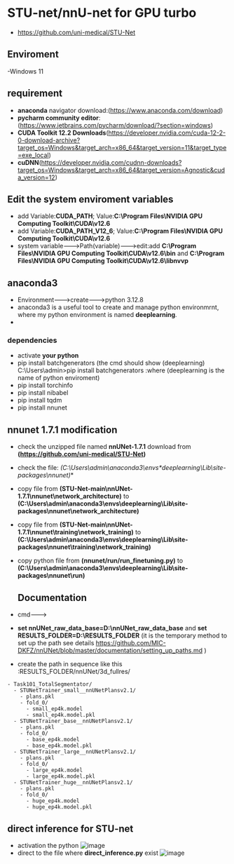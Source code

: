 # STU-net/nnU-net for GPU turbo
- https://github.com/uni-medical/STU-Net

## Enviroment
-Windows 11

## requirement
- **anaconda** navigator download:(https://www.anaconda.com/download)
- **pycharm community editor**:(https://www.jetbrains.com/pycharm/download/?section=windows)
- **CUDA Toolkit 12.2 Downloads**(https://developer.nvidia.com/cuda-12-2-0-download-archive?target_os=Windows&target_arch=x86_64&target_version=11&target_type=exe_local)
- **cuDNN**(https://developer.nvidia.com/cudnn-downloads?target_os=Windows&target_arch=x86_64&target_version=Agnostic&cuda_version=12)


## Edit the system enviroment variables
- add Variable:**CUDA_PATH**; Value:**C:\Program Files\NVIDIA GPU Computing Toolkit\CUDA\v12.6**
- add Variable:**CUDA_PATH_V12_6**; Value:**C:\Program Files\NVIDIA GPU Computing Toolkit\CUDA\v12.6**
- system variable--->Path(variable)--->edit:add **C:\Program Files\NVIDIA GPU Computing Toolkit\CUDA\v12.6\bin** and **C:\Program Files\NVIDIA GPU Computing Toolkit\CUDA\v12.6\libnvvp**


## anaconda3
- Environment--->create--->python 3.12.8
- anaconda3 is a useful tool to create and manage python environmrnt, where my python environment is named **deeplearning**.
- 
### dependencies
- activate **your python**
- pip install batchgenerators (the cmd should show (deeplearning) C:\Users\admin>pip install batchgenerators :where (deeplearning is the name of python enviroment)
- pip install torchinfo
- pip install nibabel
- pip install tqdm
- pip install nnunet

## nnunet 1.7.1 modification 
- check the unzipped file named **nnUNet-1.7.1** download from **(https://github.com/uni-medical/STU-Net)**

- check the file: **(C:\Users\admin\anaconda3\envs\**deeplearning**\Lib\site-packages\nnunet)**

- copy file from **(STU-Net-main\nnUNet-1.7.1\nnunet\network_architecture)** to **(C:\Users\admin\anaconda3\envs\deeplearning\Lib\site-packages\nnunet\network_architecture)**

- copy file from **(STU-Net-main\nnUNet-1.7.1\nnunet\training\network_training)** to **(C:\Users\admin\anaconda3\envs\deeplearning\Lib\site-packages\nnunet\training\network_training)**
  
- copy python file from **(nnunet/run/run_finetuning.py)** to **(C:\Users\admin\anaconda3\envs\deeplearning\Lib\site-packages\nnunet\run)**
  ## Documentation
- cmd--->
- **set nnUNet_raw_data_base=D:\nnUNet_raw_data_base** and **set RESULTS_FOLDER=D:\RESULTS_FOLDER** (it is the temporary method to set up the path see details https://github.com/MIC-DKFZ/nnUNet/blob/master/documentation/setting_up_paths.md )
  
- create the path in sequence like this :RESULTS_FOLDER/nnUNet/3d_fullres/

```
- Task101_TotalSegmentator/
  - STUNetTrainer_small__nnUNetPlansv2.1/
    - plans.pkl
    - fold_0/
      - small_ep4k.model
      - small_ep4k.model.pkl
  - STUNetTrainer_base__nnUNetPlansv2.1/
    - plans.pkl
    - fold_0/
      - base_ep4k.model
      - base_ep4k.model.pkl
  - STUNetTrainer_large__nnUNetPlansv2.1/
    - plans.pkl
    - fold_0/
      - large_ep4k.model
      - large_ep4k.model.pkl
  - STUNetTrainer_huge__nnUNetPlansv2.1/
    - plans.pkl
    - fold_0/
      - huge_ep4k.model
      - huge_ep4k.model.pkl
```

## direct inference for STU-net

- activation the python 
![image](https://github.com/user-attachments/assets/0b91be1e-41e3-4da3-93c1-9895effae367)
- direct to the file where **direct_inference.py** exist ![image](https://github.com/user-attachments/assets/c7b5d3be-00b5-48c5-8a04-f187e6fe5c98)






